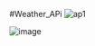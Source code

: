 
#Weather_APi
![ap1](https://user-images.githubusercontent.com/91145878/202787670-d2f4dab8-60c7-4d7d-ab7c-982769dd6ca6.jpg)


![image](https://user-images.githubusercontent.com/91145878/202787592-5ccd1cf1-155c-4587-8f1e-d38a237d9e80.png)
